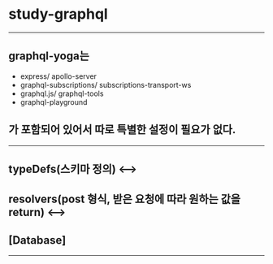 # study-graphql

---

## graphql-yoga는

- express/ apollo-server
- graphql-subscriptions/ subscriptions-transport-ws
- graphql.js/ graphql-tools
- graphql-playground

## 가 포함되어 있어서 따로 특별한 설정이 필요가 없다.

---

## typeDefs(스키마 정의) <-->

## resolvers(post 형식, 받은 요청에 따라 원하는 값을 return) <-->

## [Database]

---
